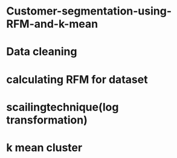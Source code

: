 # Customer-segmentation-using-RFM-and-k-mean
# Data cleaning 
# calculating RFM for dataset 
# scailingtechnique(log transformation)
# k mean cluster 
